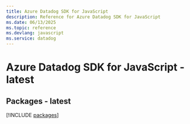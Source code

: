 ```yaml
---
title: Azure Datadog SDK for JavaScript
description: Reference for Azure Datadog SDK for JavaScript
ms.date: 06/13/2025
ms.topic: reference
ms.devlang: javascript
ms.service: datadog
---
```

# Azure Datadog SDK for JavaScript - latest
## Packages - latest
[!INCLUDE [packages](datadog-index.md)]